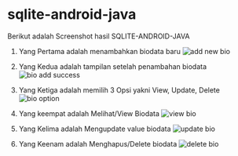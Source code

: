 # sqlite-android-java
Berikut adalah Screenshot hasil SQLITE-ANDROID-JAVA

1. Yang Pertama adalah menambahkan biodata baru
![add new bio](https://user-images.githubusercontent.com/74538482/196025290-30150a7e-6ddd-4a34-bcf7-5f324dc098e9.jpeg)

2. Yang Kedua adalah tampilan setelah penambahan biodata
![bio add success](https://user-images.githubusercontent.com/74538482/196025304-458d9f70-c950-4b11-ba11-9a44573f0999.jpeg)

3. Yang Ketiga adalah memilih 3 Opsi yakni View, Update, Delete
![bio option](https://user-images.githubusercontent.com/74538482/196025336-56537e84-c931-4d90-aea1-e08416fac246.jpeg)

4. Yang keempat adalah Melihat/View Biodata
![view bio](https://user-images.githubusercontent.com/74538482/196025385-7fb93b8f-a3df-47df-bb57-4c8c5dd7a860.jpeg)

5. Yang Kelima adalah Mengupdate value biodata
![update bio](https://user-images.githubusercontent.com/74538482/196025358-6fc7004b-612e-4955-8a06-2c5e2fb9fbea.jpeg)

6. Yang Keenam adalah Menghapus/Delete biodata
![delete bio](https://user-images.githubusercontent.com/74538482/196025424-bac7a3d2-1c39-4c87-bb0e-a188d7a5dbb2.jpeg)

